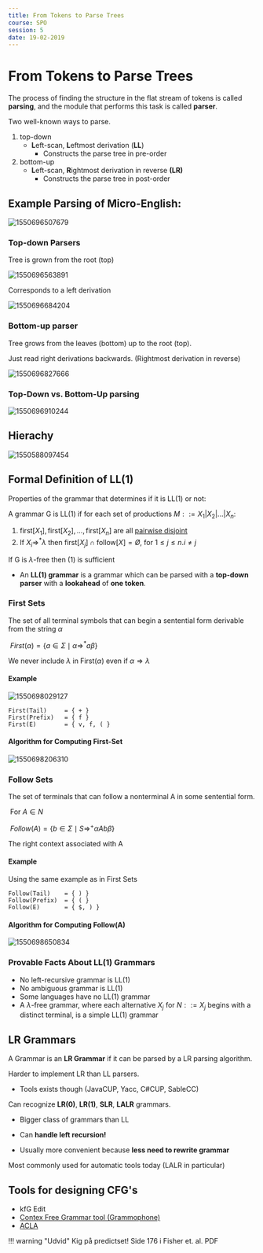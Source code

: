 ```yaml
---
title: From Tokens to Parse Trees
course: SPO
session: 5
date: 19-02-2019
---
```


# From Tokens to Parse Trees

The process of finding the structure in the flat stream of tokens is called **parsing**, and the module that performs this task is called **parser**.

Two well-known ways to parse.

1. top-down
   * **L**eft-scan, **L**eftmost derivation (**LL**)
     * Constructs the parse tree in pre-order
2. bottom-up
   * **L**eft-scan, **R**ightmost derivation in reverse **(LR)**
     * Constructs the parse tree in post-order



## Example Parsing of Micro-English:

![1550696507679](images/5b-from-tokens-to-parse-trees/1550696507679.png)

### Top-down Parsers

Tree is grown from the root (top)

![1550696563891](images/5b-from-tokens-to-parse-trees/1550696563891.png)

Corresponds to a left derivation

![1550696684204](images/5b-from-tokens-to-parse-trees/1550696684204.png)

### Bottom-up parser

Tree grows from the leaves (bottom) up to the root (top).

Just read right derivations backwards. (Rightmost derivation in reverse)

![1550696827666](images/5b-from-tokens-to-parse-trees/1550696827666.png)

### Top-Down vs. Bottom-Up parsing

![1550696910244](images/5b-from-tokens-to-parse-trees/1550696910244.png)



## Hierachy

![1550588097454](images/1550588097454.png)

## Formal Definition of LL(1)

Properties of the grammar that determines if it is LL(1) or not:

A grammar G is LL(1) if for each set of productions $M::=X_1|X_2|...|X_n:$

1. $\text{first}[X_1], \text{first}[X_2],...,\text{first}[X_n]$ are all [pairwise disjoint](https://en.wikipedia.org/wiki/Disjoint_sets)
2. If $X_i\Rightarrow^*\lambda$ then $\text{first}[X_j]\cap \text{follow}[X]=Ø$, for $1\leq j\leq n. i\neq j$

If G is $\lambda$-free then (1) is sufficient



* An **LL(1) grammar** is a grammar which can be parsed with a **top-down parser** with a **lookahead** of **one token**.



### First Sets

The set of all terminal symbols that can begin a sentential form derivable from the string $\alpha$

​	$First(\alpha)=\{a\in\Sigma \mid \alpha \Rightarrow^*a\beta\}$

We never include $\lambda$ in First($\alpha$) even if $\alpha \Rightarrow \lambda$

#### Example

![1550698029127](images/5b-from-tokens-to-parse-trees/1550698029127.png)

```
First(Tail) 	= { + }
First(Prefix) 	= { f }
First(E)		= { v, f, ( }
```

#### Algorithm for Computing First-Set

![1550698206310](images/5b-from-tokens-to-parse-trees/1550698206310.png)



### Follow Sets

The set of terminals that can follow a nonterminal A in some sentential form.

​	For $A\in N$

​		$Follow(A)=\{b\in \Sigma \mid S\Rightarrow^+ \alpha A b \beta\}$

The right context associated with A

#### Example

Using the same example as in First Sets

```
Follow(Tail)	= { ) }
Follow(Prefix)	= { ( }
Follow(E)		= { $, ) }
```

#### Algorithm for Computing Follow(A)

![1550698650834](images/5b-from-tokens-to-parse-trees/1550698650834.png)



### Provable Facts About LL(1) Grammars

* No left-recursive grammar is LL(1)
* No ambiguous grammar is LL(1)
* Some languages have no LL(1) grammar
* A $\lambda$-free grammar, where each alternative $X_j$ for $N::=X_j$ begins with a distinct terminal, is a simple LL(1) grammar



## LR Grammars

A Grammar is an **LR Grammar** if it can be parsed by a LR parsing algorithm.

Harder to implement LR than LL parsers.

* Tools exists though (JavaCUP, Yacc, C#CUP, SableCC)



Can recognize **LR(0)**, **LR(1)**, **SLR**, **LALR** grammars.

* Bigger class of grammars than LL

* Can **handle left recursion!**

* Usually more convenient because **less need to rewrite grammar**

Most commonly used for automatic tools today (LALR in particular)



## Tools for designing CFG's

* kfG Edit
* [Contex Free Grammar tool (Grammophone)](http://mdaines.github.io/grammophone/)
* [ACLA](http://services2.brics.dk/java/grammar/demo.html)



!!! warning "Udvid"
	Kig på predictset! Side 176 i Fisher et. al. PDF
